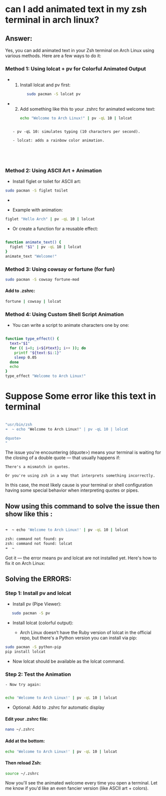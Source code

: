 # can I add animated text in my zsh terminal  in arch linux?

## Answer:
  
  Yes, you can add animated text in your Zsh terminal on Arch Linux using various methods. Here are a few ways to do it:


  ### Method 1: Using lolcat + pv for Colorful Animated Output

  - 01. Install lolcat and pv first:
        ```bash
           sudo pacman -S lolcat pv
        ```
  - 02. Add something like this to your .zshrc for animated welcome text:
        ```bash
        echo "Welcome to Arch Linux!" | pv -qL 10 | lolcat
       ```

       - pv -qL 10: simulates typing (10 characters per second).

       - lolcat: adds a rainbow color animation.





### Method 2: Using ASCII Art + Animation

- Install figlet or toilet for ASCII art:

```bash
sudo pacman -S figlet toilet
```
-

- Example with animation:

```bash
figlet "Hello Arch" | pv -qL 10 | lolcat

```


- Or create a function for a reusable effect:


```bash

function animate_text() {
  figlet "$1" | pv -qL 10 | lolcat
}
animate_text "Welcome!"

```

###  Method 3: Using cowsay or fortune (for fun)

```bash
sudo pacman -S cowsay fortune-mod

```

#### Add to .zshrc:

```bash
fortune | cowsay | lolcat

```


### Method 4: Using Custom Shell Script Animation

- You can write a script to animate characters one by one:


```bash

function type_effect() {
  text="$1"
  for (( i=0; i<${#text}; i++ )); do
    printf "${text:$i:1}"
    sleep 0.05
  done
  echo
}
type_effect "Welcome to Arch Linux!"

```







# Suppose Some error like this text in terminal

```bash

"usr/bin/zsh
➜  ~ echo "Welcome to Arch Linux!" | pv -qL 10 | lolcat

dquote> 
"
```


The issue you're encountering (dquote>) means your terminal is waiting for the closing of a double quote — that usually happens if:

    There's a mismatch in quotes.

    Or you're using zsh in a way that interprets something incorrectly.

In this case, the most likely cause is your terminal or shell configuration having some special behavior when interpreting quotes or pipes.


## Now using this command to solve the issue then show like this :

```bash

➜  ~ echo 'Welcome to Arch Linux!' | pv -qL 10 | lolcat

zsh: command not found: pv
zsh: command not found: lolcat
➜  ~ 

```


Got it — the error means pv and lolcat are not installed yet. Here's how to fix it on Arch Linux:



## Solving the ERRORS: 



### Step 1: Install pv and lolcat

- Install pv (Pipe Viewer):

```bash
   sudo pacman -S pv
```

- Install lolcat (colorful output):

    - Arch Linux doesn’t have the Ruby version of lolcat in the official repo, but there's a Python version you can install via pip:
```bash
sudo pacman -S python-pip
pip install lolcat

``` 
- Now lolcat should be available as the lolcat command.


### Step 2: Test the Animation

    - Now try again:

```bash

echo 'Welcome to Arch Linux!' | pv -qL 10 | lolcat

```

- Optional: Add to .zshrc for automatic display

#### Edit your .zshrc file:

```bash
nano ~/.zshrc

```

#### Add at the bottom:

```bash
echo 'Welcome to Arch Linux!' | pv -qL 10 | lolcat

```

#### Then reload Zsh:

```bash
source ~/.zshrc
```

Now you'll see the animated welcome every time you open a terminal. Let me know if you'd like an even fancier version (like ASCII art + colors).